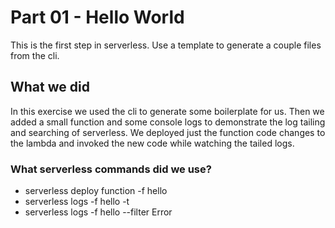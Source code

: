 # Part 01 - Hello World
This is the first step in serverless. Use a template to generate a couple files from the cli.
## What we did 
In this exercise we used the cli to generate some boilerplate for us. Then we added a small function and some console logs to demonstrate the log tailing and searching of serverless. We deployed just the function code changes to the lambda and invoked the new code while watching the tailed logs. 

### What serverless commands did we use?
- serverless deploy function -f hello
- serverless logs -f hello -t
- serverless logs -f hello --filter Error